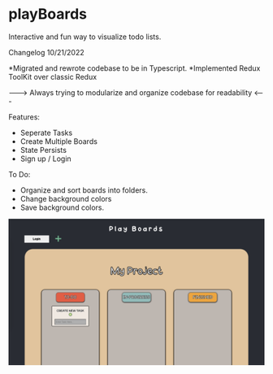 # playBoards

Interactive and fun way to visualize todo lists.

Changelog
10/21/2022



*Migrated and rewrote codebase to be in Typescript.
*Implemented Redux ToolKit over classic Redux


---> Always trying to modularize and organize codebase for readability <---


Features:
* Seperate Tasks 
* Create Multiple Boards
* State Persists
* Sign up / Login

To Do:
* Organize and sort boards into folders.
* Change background colors
* Save background colors.

![README](README.png)


